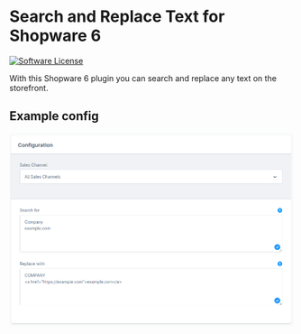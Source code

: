 # Search and Replace Text for Shopware 6

[![Software License](https://img.shields.io/badge/license-MIT-brightgreen.svg?style=flat-square)](LICENSE.md)

With this Shopware 6 plugin you can search and replace any text on the storefront.

## Example config

![Example config](example-config.png)